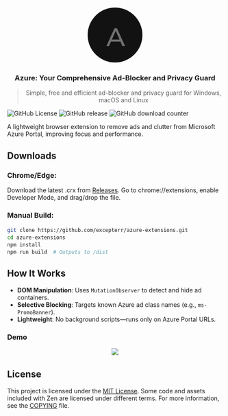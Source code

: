 <p align="center">
  <picture>
    <img src="https://github.com/excepterr/astra-extensions/blob/main/icons/icon128.png?raw=true" style="border-radius: 50%; width: 128px;" />
  </picture>
</p>
<h3 align="center">
  Azure: Your Comprehensive Ad-Blocker and Privacy Guard
</h3>


<blockquote align="center">
Simple, free and efficient ad-blocker and privacy guard for Windows, macOS and Linux
</blockquote>

![GitHub License](https://img.shields.io/github/license/excepterr/astra-extensions)
![GitHub release](https://img.shields.io/github/v/release/excepterr/astra-extensions)
![GitHub download counter](https://img.shields.io/github/downloads/excepterr/astra-extensions/total)

A lightweight browser extension to remove ads and clutter from Microsoft Azure Portal, improving focus and performance.

## Downloads
### Chrome/Edge:
Download the latest .crx from [Releases](https://github.com/excepterr/astra-extensions/releases).
Go to chrome://extensions, enable Developer Mode, and drag/drop the file.

### Manual Build:
```bash
git clone https://github.com/excepterr/azure-extensions.git
cd azure-extensions
npm install
npm run build  # Outputs to /dist
```

## How It Works

- **DOM Manipulation**: Uses `MutationObserver` to detect and hide ad containers.
- **Selective Blocking**: Targets known Azure ad class names (e.g., `ms-PromoBanner`).
- **Lightweight**: No background scripts—runs only on Azure Portal URLs.

### Demo
<p align="center">
  <img src="https://github.com/excepterr/astra-extensions/blob/main/astra_demo.gif?raw=true" width="350" />
</p>

## License

This project is licensed under the [MIT License](https://github.com/excepterr/azure-extensions/blob/master/LICENSE). Some code and assets included with Zen are licensed under different terms. For more information, see the [COPYING](https://github.com/excepterr/astra-extensions/blob/master/COPYING.md) file.
